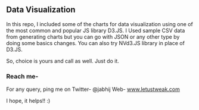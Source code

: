 ## Data Visualization

In this repo, I included some of the charts for data visualization using one of the most common and popular JS library D3.JS.
I Used sample CSV data from generating charts but you can go with JSON or any other type by doing some basics changes.
You can also try NVd3.JS library in place of D3.JS. 

So, choice is yours and call as well.
Just do it.

### Reach me- 

For any query, ping me on Twitter- @jabhij
Web- www.letustweak.com

I hope, it helps!! :)
